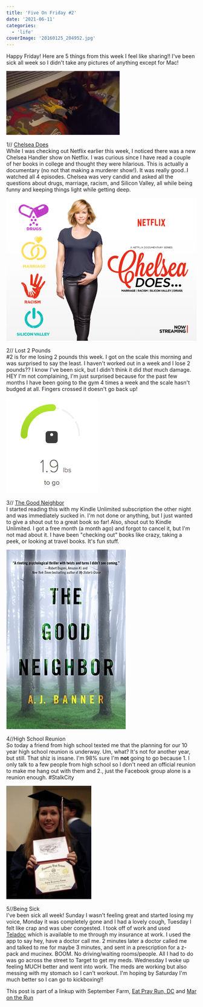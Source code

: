 ```yaml
---
title: 'Five On Friday #2'
date: '2021-06-11'
categories:
  - 'life'
coverImage: '20160125_204952.jpg'
---
```


Happy Friday! Here are 5 things from this week I feel like sharing!! I've been sick all week so I didn't take any pictures of anything except for Mac!

[![](images/20160125_204952-300x169.jpg)](https://blog.kaleighscruggs.com/wp-content/uploads/2016/01/20160125_204952.jpg)

1// [Chelsea Does](https://www.netflix.com/title/80073486)  
While I was checking out Netflix earlier this week, I noticed there was a new Chelsea Handler show on Netflix. I was curious since I have read a couple of her books in college and thought they were hilarious. This is actually a documentary (no not that making a murderer show!). It was really good..I watched all 4 episodes. Chelsea was very candid and asked all the questions about drugs, marriage, racism, and Silicon Valley, all while being funny and keeping things light while getting deep.

[![](images/jm3zkzdbqrsebyijsynp.png)](https://blog.kaleighscruggs.com/wp-content/uploads/2016/02/jm3zkzdbqrsebyijsynp.png)

2// Lost 2 Pounds  
#2 is for me losing 2 pounds this week. I got on the scale this morning and was surprised to say the least. I haven't worked out in a week and I lose 2 pounds?? I know I've been sick, but I didn't think it did *that* much damage. HEY I'm not complaining, I'm just surprised because for the past few months I have been going to the gym 4 times a week and the scale hasn't budged at all. Fingers crossed it doesn't go back up!

[![](images/Screen-2BShot-2B2016-01-28-2Bat-2B7.23.09-2BPM.png)](https://blog.kaleighscruggs.com/wp-content/uploads/2016/01/Screen-2BShot-2B2016-01-28-2Bat-2B7.23.09-2BPM.png)

3// [The Good Neighbor](http://amzn.to/1nS9T39)  
I started reading this with my Kindle Unlimited subscription the other night and was immediately sucked in. I'm not done or anything, but I just wanted to give a shout out to a great book so far! Also, shout out to Kindle Unlimited. I got a free month (a month ago) and forgot to cancel it, but I'm not mad about it. I have been "checking out" books like crazy, taking a peek, or looking at travel books. It's fun stuff.

[![](images/25837341.jpg)](https://blog.kaleighscruggs.com/wp-content/uploads/2016/01/25837341.jpg)

4//High School Reunion  
So today a friend from high school texted me that the planning for our 10 year high school reunion is underway. Um, what? It's not for another year, but still. That shiz is insane. I'm 98% sure I'm **not** going to go because 1. I only talk to a few people from high school so I don't need an official reunion to make me hang out with them and 2., just the Facebook group alone is a reunion enough. #StalkCity

[![](images/205050_1007553265256_8124_n-225x300.jpg)](https://blog.kaleighscruggs.com/wp-content/uploads/2016/01/205050_1007553265256_8124_n.jpg)

5//Being Sick  
I've been sick all week! Sunday I wasn't feeling great and started losing my voice, Monday it was completely gone and I had a lovely cough, Tuesday I felt like crap and was uber congested. I took off of work and used [Teladoc](http://www.teladoc.com/) which is available to me through my insurance at work. I used the app to say hey, have a doctor call me. 2 minutes later a doctor called me and talked to me for maybe 3 minutes, and sent in a prescription for a z-pack and mucinex. BOOM. No driving/waiting rooms/people. All I had to do was go across the street to Target to get my meds. Wednesday I woke up feeling MUCH better and went into work. The meds are working but also messing with my stomach so I can't workout. I'm hoping by Saturday I'm much better so I can go to kickboxing!!

This post is part of a linkup with September Farm, [Eat Pray Run, DC](http://eatprayrundc.com/) and [Mar on the Run](http://www.marontherun.com/)
